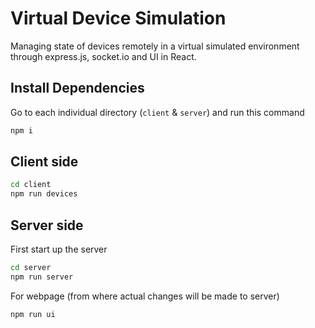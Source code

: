 # Virtual Device Simulation

Managing state of devices remotely in a virtual simulated environment through express.js, socket.io and UI in React.

## Install Dependencies

Go to each individual directory (`client` & `server`) and run this command

```bash
npm i
```

## Client side

```bash
cd client
npm run devices
```

## Server side

First start up the server

```bash
cd server
npm run server
```

For webpage (from where actual changes will be made to server)

```bash
npm run ui
```
